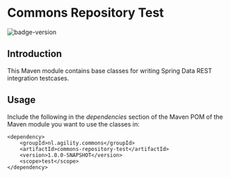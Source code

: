 # Commons Repository Test

![badge-version](https://img.shields.io/badge/Version-v1.0.0-green.svg)

## Introduction
This Maven module contains base classes for writing Spring Data REST integration testcases.

## Usage
Include the following in the _dependencies_ section of the Maven POM of the Maven module you want 
to use the classes in:

    <dependency>
        <groupId>nl.agility.commons</groupId>
        <artifactId>commons-repository-test</artifactId>
        <version>1.0.0-SNAPSHOT</version>
        <scope>test</scope>
    </dependency>
    